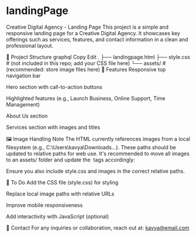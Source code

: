 # landingPage
Creative Digital Agency - Landing Page
This project is a simple and responsive landing page for a Creative Digital Agency. It showcases key offerings such as services, features, and contact information in a clean and professional layout.

📁 Project Structure
graphql
Copy
Edit
.
├── landingpage.html
├── style.css         # (not included in this repo; add your CSS file here)
└── assets/           # (recommended: store image files here)
🧩 Features
Responsive top navigation bar

Hero section with call-to-action buttons

Highlighted features (e.g., Launch Business, Online Support, Time Management)

About Us section

Services section with images and titles

🖼️ Image Handling Note
The HTML currently references images from a local filesystem (e.g., C:\Users\kavya\Downloads\...). These paths should be updated to relative paths for web use. It's recommended to move all images to an assets/ folder and update the <img> tags accordingly:



Ensure you also include style.css and images in the correct relative paths.

🔧 To Do
 Add the CSS file (style.css) for styling

 Replace local image paths with relative URLs

 Improve mobile responsiveness

 Add interactivity with JavaScript (optional)

📧 Contact
For any inquiries or collaboration, reach out at: kavya@email.com
